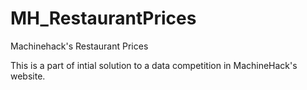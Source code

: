 # MH_RestaurantPrices
Machinehack's Restaurant Prices

This is a part of intial solution to a data competition in MachineHack's website.
